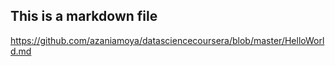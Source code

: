 
## This is a markdown file
https://github.com/azaniamoya/datasciencecoursera/blob/master/HelloWorld.md

